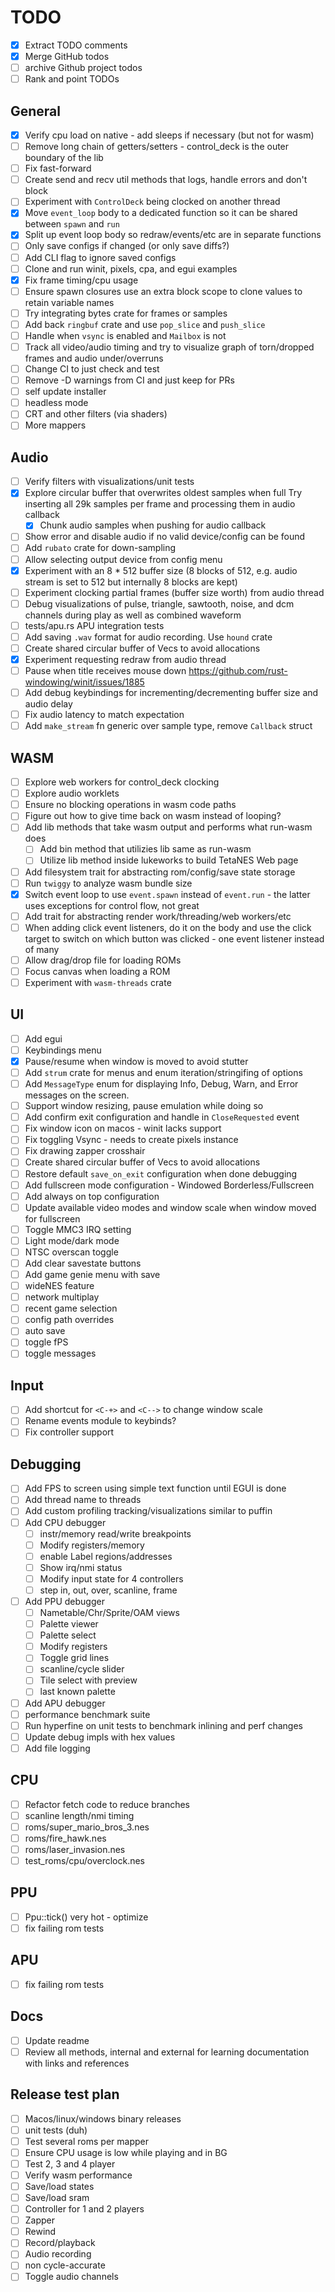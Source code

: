 # TODO

- [x] Extract TODO comments
- [x] Merge GitHub todos
- [ ] archive Github project todos
- [ ] Rank and point TODOs

## General

- [x] Verify cpu load on native - add sleeps if necessary (but not for wasm)
- [ ] Remove long chain of getters/setters - control_deck is the outer boundary
      of the lib
- [ ] Fix fast-forward
- [ ] Create send and recv util methods that logs, handle errors and don't block
- [ ] Experiment with `ControlDeck` being clocked on another thread
- [x] Move `event_loop` body to a dedicated function so it can be shared between
      `spawn` and `run`
- [x] Split up event loop body so redraw/events/etc are in separate functions
- [ ] Only save configs if changed (or only save diffs?)
- [ ] Add CLI flag to ignore saved configs
- [ ] Clone and run winit, pixels, cpa, and egui examples
- [x] Fix frame timing/cpu usage
- [ ] Ensure spawn closures use an extra block scope to clone values to retain
      variable names
- [ ] Try integrating bytes crate for frames or samples
- [ ] Add back `ringbuf` crate and use `pop_slice` and `push_slice`
- [ ] Handle when `vsync` is enabled and `Mailbox` is not
- [ ] Track all video/audio timing and try to visualize graph of torn/dropped
      frames and audio under/overruns
- [ ] Change CI to just check and test
- [ ] Remove -D warnings from CI and just keep for PRs
- [ ] self update installer
- [ ] headless mode
- [ ] CRT and other filters (via shaders)
- [ ] More mappers

## Audio

- [ ] Verify filters with visualizations/unit tests
- [x] Explore circular buffer that overwrites oldest samples when full Try
      inserting all 29k samples per frame and processing them in audio callback
  - [x] Chunk audio samples when pushing for audio callback
- [ ] Show error and disable audio if no valid device/config can be found
- [ ] Add `rubato` crate for down-sampling
- [ ] Allow selecting output device from config menu
- [x] Experiment with an 8 \* 512 buffer size (8 blocks of 512, e.g. audio stream
      is set to 512 but internally 8 blocks are kept)
- [ ] Experiment clocking partial frames (buffer size worth) from audio thread
- [ ] Debug visualizations of pulse, triangle, sawtooth, noise, and dcm channels
      during play as well as combined waveform
- [ ] tests/apu.rs APU integration tests
- [ ] Add saving `.wav` format for audio recording. Use `hound` crate
- [ ] Create shared circular buffer of Vecs to avoid allocations
- [x] Experiment requesting redraw from audio thread
- [ ] Pause when title receives mouse down
      <https://github.com/rust-windowing/winit/issues/1885>
- [ ] Add debug keybindings for incrementing/decrementing buffer size and audio delay
- [ ] Fix audio latency to match expectation
- [ ] Add `make_stream` fn generic over sample type, remove `Callback` struct

## WASM

- [ ] Explore web workers for control_deck clocking
- [ ] Explore audio worklets
- [ ] Ensure no blocking operations in wasm code paths
- [ ] Figure out how to give time back on wasm instead of looping?
- [ ] Add lib methods that take wasm output and performs what run-wasm does
  - [ ] Add bin method that utilizies lib same as run-wasm
  - [ ] Utilize lib method inside lukeworks to build TetaNES Web page
- [ ] Add filesystem trait for abstracting rom/config/save state storage
- [ ] Run `twiggy` to analyze wasm bundle size
- [x] Switch event loop to use `event.spawn` instead of `event.run` - the latter
      uses exceptions for control flow, not great
- [ ] Add trait for abstracting render work/threading/web workers/etc
- [ ] When adding click event listeners, do it on the body and use the click
      target to switch on which button was clicked - one event listener instead
      of many
- [ ] Allow drag/drop file for loading ROMs
- [ ] Focus canvas when loading a ROM
- [ ] Experiment with `wasm-threads` crate

## UI

- [ ] Add egui
- [ ] Keybindings menu
- [x] Pause/resume when window is moved to avoid stutter
- [ ] Add `strum` crate for menus and enum iteration/stringifing of options
- [ ] Add `MessageType` enum for displaying Info, Debug, Warn, and Error
      messages on the screen.
- [ ] Support window resizing, pause emulation while doing so
- [ ] Add confirm exit configuration and handle in `CloseRequested` event
- [ ] Fix window icon on macos - winit lacks support
- [ ] Fix toggling Vsync - needs to create pixels instance
- [ ] Fix drawing zapper crosshair
- [ ] Create shared circular buffer of Vecs to avoid allocations
- [ ] Restore default `save_on_exit` configuration when done debugging
- [ ] Add fullscreen mode configuration - Windowed Borderless/Fullscreen
- [ ] Add always on top configuration
- [ ] Update available video modes and window scale when window moved for fullscreen
- [ ] Toggle MMC3 IRQ setting
- [ ] Light mode/dark mode
- [ ] NTSC overscan toggle
- [ ] Add clear savestate buttons
- [ ] Add game genie menu with save
- [ ] wideNES feature
- [ ] network multiplay
- [ ] recent game selection
- [ ] config path overrides
- [ ] auto save
- [ ] toggle fPS
- [ ] toggle messages

## Input

- [ ] Add shortcut for `<C-+>` and `<C-->` to change window scale
- [ ] Rename events module to keybinds?
- [ ] Fix controller support

## Debugging

- [ ] Add FPS to screen using simple text function until EGUI is done
- [ ] Add thread name to threads
- [ ] Add custom profiling tracking/visualizations similar to puffin
- [ ] Add CPU debugger
  - [ ] instr/memory read/write breakpoints
  - [ ] Modify registers/memory
  - [ ] enable Label regions/addresses
  - [ ] Show irq/nmi status
  - [ ] Modify input state for 4 controllers
  - [ ] step in, out, over, scanline, frame
- [ ] Add PPU debugger
  - [ ] Nametable/Chr/Sprite/OAM views
  - [ ] Palette viewer
  - [ ] Palette select
  - [ ] Modify registers
  - [ ] Toggle grid lines
  - [ ] scanline/cycle slider
  - [ ] Tile select with preview
  - [ ] last known palette
- [ ] Add APU debugger
- [ ] performance benchmark suite
- [ ] Run hyperfine on unit tests to benchmark inlining and perf changes
- [ ] Update debug impls with hex values
- [ ] Add file logging

## CPU

- [ ] Refactor fetch code to reduce branches
- [ ] scanline length/nmi timing
- [ ] roms/super_mario_bros_3.nes
- [ ] roms/fire_hawk.nes
- [ ] roms/laser_invasion.nes
- [ ] test_roms/cpu/overclock.nes

## PPU

- [ ] Ppu::tick() very hot - optimize
- [ ] fix failing rom tests

## APU

- [ ] fix failing rom tests

## Docs

- [ ] Update readme
- [ ] Review all methods, internal and external for learning documentation with
      links and references

## Release test plan

- [ ] Macos/linux/windows binary releases
- [ ] unit tests (duh)
- [ ] Test several roms per mapper
- [ ] Ensure CPU usage is low while playing and in BG
- [ ] Test 2, 3 and 4 player
- [ ] Verify wasm performance
- [ ] Save/load states
- [ ] Save/load sram
- [ ] Controller for 1 and 2 players
- [ ] Zapper
- [ ] Rewind
- [ ] Record/playback
- [ ] Audio recording
- [ ] non cycle-accurate
- [ ] Toggle audio channels
